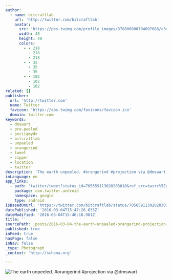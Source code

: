 ```yaml
---
author:
  - name: bitcraftlab
    url: 'http://twitter.com/bitcraftlab'
    avatar:
      src: 'https://pbs.twimg.com/profile_images/378800000704097688/c34d384883d34abc546c8da5331fd85f_normal.jpeg'
      width: 48
      height: 48
      colors:
        - - 218
          - 218
          - 218
        - - 35
          - 35
          - 35
        - - 102
          - 102
          - 102
related: []
publisher:
  url: 'http://twitter.com'
  name: Twitter
  favicon: 'https://abs.twimg.com/favicons/favicon.ico'
  domain: twitter.com
keywords:
  - dmswart
  - pre-peeled
  - pxciigmydx
  - bitcraftlab
  - unpeeled
  - orangerind
  - tweet
  - zipper
  - location
  - twitter
description: 'The earth unpeeled. #orangerind #projection via @dmswart'
inLanguage: en
app_links:
  - path: 'twitter/tweet?status_id=705659113020203010&ref_src=twsrc%5Egoogle%7Ctwcamp%5Eandroidseo%7Ctwgr%5Estatus%7Ctwterm%5E705659113020203010'
    package: com.twitter.android
    namespace: google
    type: android
isBasedOnUrl: 'https://twitter.com/bitcraftlab/status/705659113020203010'
datePublished: '2016-03-04T15:47:26.633Z'
dateModified: '2016-03-04T15:46:18.981Z'
title: ''
sourcePath: _posts/2016-03-04-the-earth-unpeeled-orangerind-projection-via-dmswart.md
published: true
inFeed: true
hasPage: false
inNav: false
_type: Photograph
_context: 'http://schema.org'

---
```

![The earth unpeeled&period; &num;orangerind &num;projection via &commat;dmswart](https://pbs.twimg.com/media/CcsBOQbWwAA474y.jpg:large)